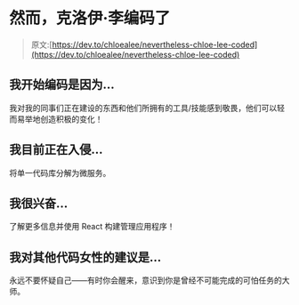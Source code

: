 # 然而，克洛伊·李编码了

> 原文:[https://dev.to/chloealee/nevertheless-chloe-lee-coded](https://dev.to/chloealee/nevertheless-chloe-lee-coded)

## 我开始编码是因为...

我对我的同事们正在建设的东西和他们所拥有的工具/技能感到敬畏，他们可以轻而易举地创造积极的变化！

## 我目前正在入侵...

将单一代码库分解为微服务。

## 我很兴奋...

了解更多信息并使用 React 构建管理应用程序！

## 我对其他代码女性的建议是...

永远不要怀疑自己——有时你会醒来，意识到你是曾经不可能完成的可怕任务的大师。